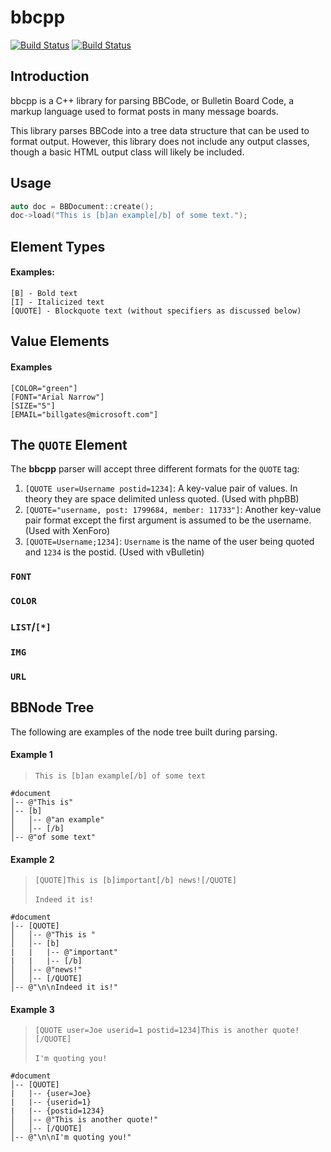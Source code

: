 # bbcpp

[![Build Status][travis-img]][travis]
[![Build Status][appveyor-img]][appveyor]


## Introduction

bbcpp is a C++ library for parsing BBCode, or Bulletin Board Code, a markup language used to format posts in many message boards.

This library parses BBCode into a tree data structure that can be used to format output. However, this library does not include any output classes, though a basic HTML output class will likely be included. 

## Usage

```cpp
auto doc = BBDocument::create();
doc->load("This is [b]an example[/b] of some text.");
```

## Element Types

#### Examples:
    [B] - Bold text
    [I] - Italicized text
    [QUOTE] - Blockquote text (without specifiers as discussed below)

## Value Elements

#### Examples
    [COLOR="green"]
    [FONT="Arial Narrow"]
    [SIZE="5"]
    [EMAIL="billgates@microsoft.com"]

## The `QUOTE` Element

The **bbcpp** parser will accept three different formats for the `QUOTE` tag:

1. `[QUOTE user=Username postid=1234]`: A key-value pair of values. In theory they are space delimited unless quoted. (Used with phpBB)
1. `[QUOTE="username, post: 1799684, member: 11733"]`: Another key-value pair format except the first argument is assumed to be the username. (Used with XenForo)   
1. `[QUOTE=Username;1234]`: `Username` is the name of the user being quoted and `1234` is the postid. (Used with vBulletin)

### `FONT`

### `COLOR`

### `LIST`/`[*]`

### `IMG`

### `URL`

## BBNode Tree

The following are examples of the node tree built during parsing.

#### Example 1

> `This is [b]an example[/b] of some text`

```
#document
│-- @"This is"
│-- [b]  
│   │-- @"an example"
│   │-- [/b]
│-- @"of some text"
```

#### Example 2

> `[QUOTE]This is [b]important[/b] news![/QUOTE]` <br/><br/>
> `Indeed it is!`

```
#document
│-- [QUOTE]  
│   │-- @"This is " 
│   │-- [b]
|   |   |-- @"important"
|   |   |-- [/b]
│   │-- @"news!"
│   │-- [/QUOTE]
│-- @"\n\nIndeed it is!"
```

#### Example 3
> `[QUOTE user=Joe userid=1 postid=1234]This is another quote![/QUOTE]`<br/><br/>
> `I'm quoting you!`

```
#document
│-- [QUOTE]
|   |-- {user=Joe}
|   |-- {userid=1}
|   |-- {postid=1234} 
│   │-- @"This is another quote!"
│   │-- [/QUOTE]
│-- @"\n\nI'm quoting you!"
```
[travis-img]: https://travis-ci.org/zethon/bbcpp.svg?branch=master
[travis]: https://travis-ci.org/zethon/bbcpp

[appveyor-img]: https://ci.appveyor.com/api/projects/status/i7p4q2d0vvoyv8aq?svg=true
[appveyor]: https://ci.appveyor.com/project/zethon/bbcpp